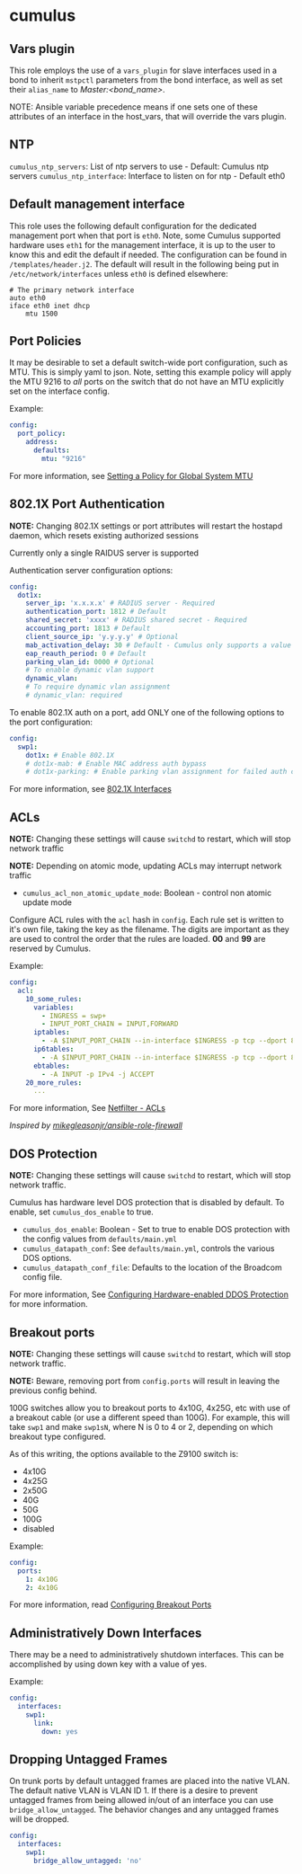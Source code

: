 # cumulus

## Vars plugin

This role employs the use of a `vars_plugin` for slave interfaces used in a bond to inherit
`mstpctl` parameters from the bond interface, as well as set their `alias_name` to
_Master:<bond_name>_.

NOTE: Ansible variable precedence means if one sets one of these attributes of an interface in the
host_vars, that will override the vars plugin.

## NTP

`cumulus_ntp_servers`: List of ntp servers to use - Default: Cumulus ntp servers
`cumulus_ntp_interface`: Interface to listen on for ntp - Default eth0

## Default management interface

This role uses the following default configuration for the dedicated management port when that port is `eth0`. Note, some Cumulus supported hardware uses `eth1` for the management interface, it is up to the user to know this and edit the default if needed. The configuration can be found in `/templates/header.j2`. The default will result in the following being put in `/etc/network/interfaces` unless `eth0` is defined elsewhere:  

```
# The primary network interface
auto eth0
iface eth0 inet dhcp
    mtu 1500
```

## Port Policies

It may be desirable to set a default switch-wide port configuration, such as MTU. This is simply yaml to json.  Note, setting this example policy will apply the MTU 9216 to _all_ ports on the switch that do not have an MTU explicitly set on the interface config.

Example:

```yaml
config:
  port_policy:
    address:
      defaults:
        mtu: "9216"
```

For more information, see [Setting a Policy for Global System MTU](https://docs.cumulusnetworks.com/display/DOCS/Layer+1+and+Switch+Port+Attributes#Layer1andSwitchPortAttributes-SettingaPolicyforGlobalSystemMTU)

## 802.1X Port Authentication

**NOTE:** Changing 802.1X settings or port attributes will restart the hostapd daemon, which resets existing authorized sessions

Currently only a single RAIDUS server is supported

Authentication server configuration options:

```yaml
config:
  dot1x:
    server_ip: 'x.x.x.x' # RADIUS server - Required
    authentication_port: 1812 # Default
    shared_secret: 'xxxx' # RADIUS shared secret - Required
    accounting_port: 1813 # Default
    client_source_ip: 'y.y.y.y' # Optional
    mab_activation_delay: 30 # Default - Cumulus only supports a value between 5 and 30
    eap_reauth_period: 0 # Default
    parking_vlan_id: 0000 # Optional
    # To enable dynamic vlan support
    dynamic_vlan:
    # To require dynamic vlan assignment
    # dynamic_vlan: required
```

To enable 802.1X auth on a port, add ONLY one of the following options to the port configuration:

```yaml
config:
  swp1:
    dot1x: # Enable 802.1X
    # dot1x-mab: # Enable MAC address auth bypass
    # dot1x-parking: # Enable parking vlan assignment for failed auth case
```

For more information, see [802.1X Interfaces](https://docs.cumulusnetworks.com/display/DOCS/802.1X+Interfaces)


## ACLs

**NOTE:** Changing these settings will cause `switchd` to restart, which will stop network traffic

**NOTE:** Depending on atomic mode, updating ACLs may interrupt network traffic

* `cumulus_acl_non_atomic_update_mode`: Boolean - control non atomic update mode

Configure ACL rules with the `acl` hash in `config`. Each rule set is written to it's own file,
taking the key as the filename. The digits are important as they are used to control the order that
the rules are loaded. **00** and **99** are reserved by Cumulus.

Example:

```yaml
config:
  acl:
    10_some_rules:
      variables:
        - INGRESS = swp+
        - INPUT_PORT_CHAIN = INPUT,FORWARD
      iptables:
        - -A $INPUT_PORT_CHAIN --in-interface $INGRESS -p tcp --dport 80 -j ACCEPT
      ip6tables:
        - -A $INPUT_PORT_CHAIN --in-interface $INGRESS -p tcp --dport 80 -j ACCEPT
      ebtables:
        - -A INPUT -p IPv4 -j ACCEPT
    20_more_rules:
      ...
```

For more information, See [Netfilter - ACLs](https://docs.cumulusnetworks.com/display/DOCS/Netfilter+-+ACLs)

_Inspired by [mikegleasonjr/ansible-role-firewall](https://github.com/mikegleasonjr/ansible-role-firewall)_

## DOS Protection

**NOTE:** Changing these settings will cause `switchd` to restart, which will stop network traffic.

Cumulus has hardware level DOS protection that is disabled by default. To enable, set `cumulus_dos_enable` to true.

* `cumulus_dos_enable`: Boolean - Set to true to enable DOS protection with the config values from
`defaults/main.yml`
* `cumulus_datapath_conf`: See `defaults/main.yml`, controls the various DOS options.
* `cumulus_datapath_conf_file`: Defaults to the location of the Broadcom config file.

For more information, See [Configuring Hardware-enabled DDOS Protection](https://docs.cumulusnetworks.com/display/DOCS/Configuring+Hardware-enabled+DDOS+Protection) for more information.

## Breakout ports

**NOTE:** Changing these settings will cause `switchd` to restart, which will stop network traffic.

**NOTE:** Beware, removing port from `config.ports` will result in leaving the previous config behind.

100G switches allow you to breakout ports to 4x10G, 4x25G, etc with use of a breakout cable (or use
a different speed than 100G). For example, this will take `swp1` and make `swp1sN`, where N is 0 to
4 or 2, depending on which breakout type configured.

As of this writing, the options available to the Z9100 switch is:
* 4x10G
* 4x25G
* 2x50G
* 40G
* 50G
* 100G
* disabled

Example:

```yaml
config:
  ports:
    1: 4x10G
    2: 4x10G
```

For more information, read [Configuring Breakout Ports](https://docs.cumulusnetworks.com/display/DOCS/Layer+1+and+Switch+Port+Attributes#Layer1andSwitchPortAttributes-breakoutConfiguringBreakoutPorts)

## Administratively Down Interfaces

There may be a need to administratively shutdown interfaces.  This can be accomplished by using down key with a value of yes.

Example:

```yaml
config:
  interfaces:
    swp1:
      link:
        down: yes
```

## Dropping Untagged Frames

On trunk ports by default untagged frames are placed into the native VLAN.  The default native VLAN
is VLAN ID 1.  If there is a desire to prevent untagged frames from being allowed in/out of an
interface you can use `bridge_allow_untagged`.  The behavior changes and any untagged frames will be dropped.

```yaml
config:
  interfaces:
    swp1:
      bridge_allow_untagged: 'no'
```
